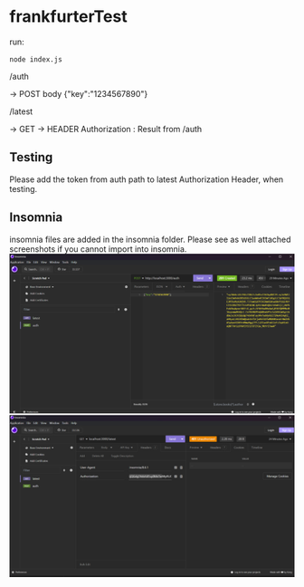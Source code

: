 # frankfurterTest

run:
```
node index.js
```

/auth
  
  -> POST body {"key":"1234567890"}
  
/latest
  
  -> GET -> HEADER Authorization : Result from /auth
  
## Testing
Please add the token from auth path to latest Authorization Header, when testing.

## Insomnia
insomnia files are added in the insomnia folder.
Please see as well attached screenshots if you cannot import into insomnia.
![alt text](https://github.com/k1ln/frankfurterTest/blob/main/insomnia/Auth.png?raw=true)
![alt text](https://github.com/k1ln/frankfurterTest/blob/main/insomnia/Latest.png?raw=true)





